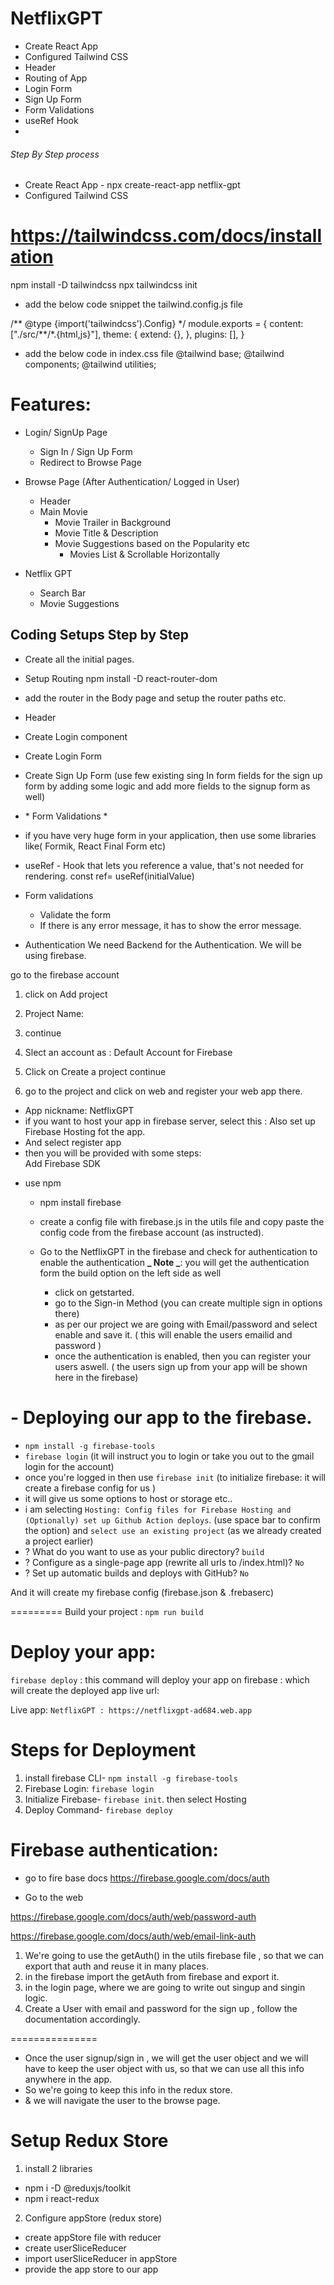 # NetflixGPT

- Create React App
- Configured Tailwind CSS
- Header
- Routing of App
- Login Form
- Sign Up Form
- Form Validations
- useRef Hook
-

###### Step By Step process

- Create React App - npx create-react-app netflix-gpt
- Configured Tailwind CSS

# https://tailwindcss.com/docs/installation

npm install -D tailwindcss
npx tailwindcss init

- add the below code snippet the tailwind.config.js file

/** @type {import('tailwindcss').Config} \*/
module.exports = {
content: ["./src/**/\*.{html,js}"],
theme: {
extend: {},
},
plugins: [],
}

- add the below code in index.css file
  @tailwind base;
  @tailwind components;
  @tailwind utilities;

# Features:

- Login/ SignUp Page

  - Sign In / Sign Up Form
  - Redirect to Browse Page

- Browse Page (After Authentication/ Logged in User)

  - Header
  - Main Movie
    - Movie Trailer in Background
    - Movie Title & Description
    - Movie Suggestions based on the Popularity etc
      - Movies List & Scrollable Horizontally

- Netflix GPT
  - Search Bar
  - Movie Suggestions

## Coding Setups Step by Step

- Create all the initial pages.
- Setup Routing
  npm install -D react-router-dom
- add the router in the Body page and setup the router paths etc.
- Header
- Create Login component
- Create Login Form
- Create Sign Up Form (use few existing sing In form fields for the sign up form by adding some logic and add more fields to the signup form as well)

- \* Form Validations \*

- if you have very huge form in your application, then use some libraries like( Formik, React Final Form etc)

- useRef - Hook that lets you reference a value, that's not needed for rendering.
  const ref= useRef(initialValue)

- Form validations

  - Validate the form
  - If there is any error message, it has to show the error message.

- Authentication
  We need Backend for the Authentication.
  We will be using firebase.

go to the firebase account

1. click on Add project

2. Project Name:

3. continue
4. Slect an account as : Default Account for Firebase
5. Click on Create a project
   continue

6. go to the project and click on web and register your web app there.

- App nickname: NetflixGPT
- if you want to host your app in firebase server, select this : Also set up Firebase Hosting fot the app.
- And select register app
- then you will be provided with some steps:  
  Add Firebase SDK

* use npm

  - npm install firebase
  - create a config file with firebase.js in the utils file and copy paste the config code from the firebase account (as instructed).

  - Go to the NetflixGPT in the firebase and check for authentication to enable the authentication
    **_ Note _**: you will get the authentication form the build option on the left side as well
    - click on getstarted.
    - go to the Sign-in Method (you can create multiple sign in options there)
    - as per our project we are going with Email/password and select enable and save it. ( this will enable the users emailid and password )
    - once the authentication is enabled, then you can register your users aswell. ( the users sign up from your app will be shown here in the firebase)

# - Deploying our app to the firebase.

- `npm install -g firebase-tools`
- `firebase login` (it will instruct you to login or take you out to the gmail login for the account)
- once you're logged in then use
  `firebase init` (to initialize firebase: it will create a firebase config for us )
- it will give us some options to host or storage etc..
- i am selecting `Hosting: Config files for Firebase Hosting and (Optionally) set up Github Action deploys`. (use space bar to confirm the option) and `select use an existing project` (as we already created a project earlier)
- ? What do you want to use as your public directory? `build`
- ? Configure as a single-page app (rewrite all urls to /index.html)? `No`
- ? Set up automatic builds and deploys with GitHub? `No`

And it will create my firebase config (firebase.json & .frebaserc)

=========
Build your project : `npm run build`

# Deploy your app:

`firebase deploy` : this command will deploy your app on firebase : which will create the deployed app live url:

Live app:
`NetflixGPT : https://netflixgpt-ad684.web.app `

# Steps for Deployment

1. install firebase CLI- `npm install -g firebase-tools`
2. Firebase Login: `firebase login`
3. Initialize Firebase- `firebase init`. then select Hosting
4. Deploy Command- `firebase deploy`

# Firebase authentication:

- go to fire base docs
  https://firebase.google.com/docs/auth

- Go to the web

https://firebase.google.com/docs/auth/web/password-auth

https://firebase.google.com/docs/auth/web/email-link-auth

1. We're going to use the getAuth() in the utils firebase file , so that we can export that auth and reuse it in many places.
2. in the firebase import the getAuth from firebase and export it.
3. in the login page, where we are going to write out singup and singin logic.
4. Create a User with email and password for the sign up , follow the documentation accordingly.

===============

- Once the user signup/sign in , we will get the user object and we will have to keep the user object with us, so that we can use all this info anywhere in the app.
- So we're going to keep this info in the redux store.
- & we will navigate the user to the browse page.

# Setup Redux Store

1. install 2 libraries

- npm i -D @reduxjs/toolkit
- npm i react-redux

2. Configure appStore (redux store)

- create appStore file with reducer
- create userSliceReducer
- import userSliceReducer in appStore
- provide the app store to our app
